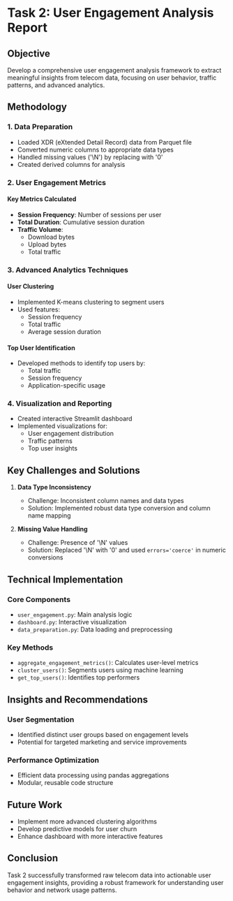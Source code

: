 # Task 2: User Engagement Analysis Report

## Objective
Develop a comprehensive user engagement analysis framework to extract meaningful insights from telecom data, focusing on user behavior, traffic patterns, and advanced analytics.

## Methodology

### 1. Data Preparation
- Loaded XDR (eXtended Detail Record) data from Parquet file
- Converted numeric columns to appropriate data types
- Handled missing values ('\\N') by replacing with '0'
- Created derived columns for analysis

### 2. User Engagement Metrics
#### Key Metrics Calculated
- **Session Frequency**: Number of sessions per user
- **Total Duration**: Cumulative session duration
- **Traffic Volume**: 
  - Download bytes
  - Upload bytes
  - Total traffic

### 3. Advanced Analytics Techniques

#### User Clustering
- Implemented K-means clustering to segment users
- Used features:
  - Session frequency
  - Total traffic
  - Average session duration

#### Top User Identification
- Developed methods to identify top users by:
  - Total traffic
  - Session frequency
  - Application-specific usage

### 4. Visualization and Reporting
- Created interactive Streamlit dashboard
- Implemented visualizations for:
  - User engagement distribution
  - Traffic patterns
  - Top user insights

## Key Challenges and Solutions
1. **Data Type Inconsistency**
   - Challenge: Inconsistent column names and data types
   - Solution: Implemented robust data type conversion and column name mapping

2. **Missing Value Handling**
   - Challenge: Presence of '\\N' values
   - Solution: Replaced '\\N' with '0' and used `errors='coerce'` in numeric conversions

## Technical Implementation

### Core Components
- `user_engagement.py`: Main analysis logic
- `dashboard.py`: Interactive visualization
- `data_preparation.py`: Data loading and preprocessing

### Key Methods
- `aggregate_engagement_metrics()`: Calculates user-level metrics
- `cluster_users()`: Segments users using machine learning
- `get_top_users()`: Identifies top performers

## Insights and Recommendations

### User Segmentation
- Identified distinct user groups based on engagement levels
- Potential for targeted marketing and service improvements

### Performance Optimization
- Efficient data processing using pandas aggregations
- Modular, reusable code structure

## Future Work
- Implement more advanced clustering algorithms
- Develop predictive models for user churn
- Enhance dashboard with more interactive features

## Conclusion
Task 2 successfully transformed raw telecom data into actionable user engagement insights, providing a robust framework for understanding user behavior and network usage patterns.
